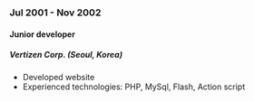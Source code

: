 
### Jul 2001 - Nov 2002

#### Junior developer

##### Vertizen Corp. (Seoul, Korea)

- Developed website
- Experienced technologies: PHP, MySql, Flash, Action script
